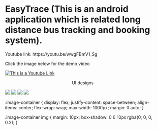 # EasyTrace (This is an android application which is related long distance bus tracking and booking system).
<p>Youtube link: https://youtu.be/wwgFBmV1_Sg</p>

Click the image below for the demo video

[![This is a Youtube Link](https://raw.githubusercontent.com/Nivesh98/EasyTrace/main/Assests/youtube%20thumbnail.png)](https://youtu.be/wwgFBmV1_Sg)

<p align="center">UI designs</p>

<div class="image-container">
   <img src="https://raw.githubusercontent.com/Nivesh98/EasyTrace/main/Assests/1%20(1).png">
   <img src="https://raw.githubusercontent.com/Nivesh98/EasyTrace/main/Assests/3.jpg">
   <img src="https://raw.githubusercontent.com/Nivesh98/EasyTrace/main/Assests/4.jpg">
   <img src="https://raw.githubusercontent.com/Nivesh98/EasyTrace/main/Assests/5.png">
</div>

.image-container {
   display: flex;
   justify-content: space-between;
   align-items: center;
   flex-wrap: wrap;
   max-width: 1000px;
   margin: 0 auto;
}

.image-container img {
   margin: 10px;
   box-shadow: 0 0 10px rgba(0, 0, 0, 0.2);
}
